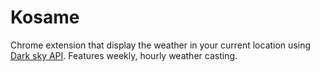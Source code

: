 # Kosame

Chrome extension that display the weather in your current location using [Dark sky API](https://darksky.net/). Features weekly, hourly weather casting.

